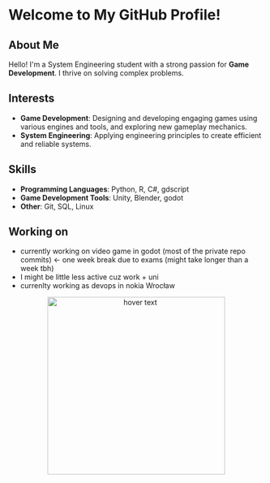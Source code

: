 # Welcome to My GitHub Profile!

## About Me
Hello! I'm a System Engineering student with a strong passion for **Game Development**. I thrive on solving complex problems.
## Interests
- **Game Development**: Designing and developing engaging games using various engines and tools, and exploring new gameplay mechanics.
- **System Engineering**: Applying engineering principles to create efficient and reliable systems.

## Skills
- **Programming Languages**: Python, R, C#, gdscript
- **Game Development Tools**: Unity, Blender, godot
- **Other**: Git, SQL, Linux

## Working on
- currently working on video game in godot (most of the private repo commits) <- one week break due to exams (might take longer than a week tbh)
- I might be little less active cuz work + uni
- currenlty working as devops in nokia Wrocław

<p align="center">
  <img src="https://github.com/user-attachments/assets/10c67049-0d9d-4e18-b2b5-61b6130941a4" width="350" title="hover text">
</p>
